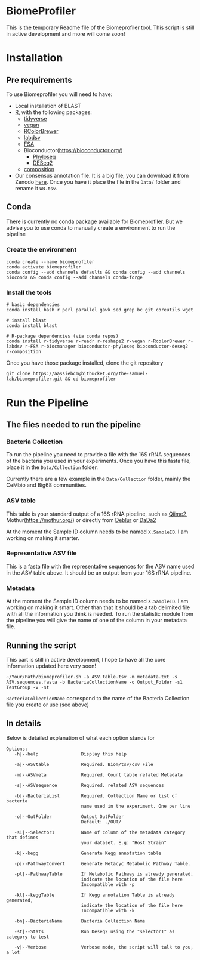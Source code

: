 # BiomeProfiler #

This is the temporary Readme file of the Biomeprofiler tool. This script is still in active development and more will come soon!

# Installation

## Pre requirements

To use Biomeprofiler you will need to have:

- Local installation of BLAST
- [R](https://cran.r-project.org/), with the following packages:
  - [tidyverse](https://www.tidyverse.org/)
  - [vegan](https://cran.r-project.org/web/packages/vegan/)
  - [RColorBrewer](https://cran.r-project.org/web/packages/RColorBrewer)
  - [labdsv](https://cran.r-project.org/web/packages/labdsv/index.html)
  - [FSA](https://cran.r-project.org/web/packages/FSA/index.html)
  - Bioconductor(https://bioconductor.org/)
    - [Phyloseq](https://bioconductor.org/packages/release/bioc/html/phyloseq.html)
    - [DESeq2](https://bioconductor.org/packages/release/bioc/html/DESeq2.html)
  - [composition](https://cran.r-project.org/web/packages/compositions/index.html)
- Our consensus annotation file. It is a big file, you can download it from Zenodo [here](https://zenodo.org/records/10689575). Once you have it place the file in the `Data/` folder and rename it `WB.tsv`.

## Conda

There is currently no conda package available for Biomeprofiler. But we advise you to use conda to manually create a environment to run the pipeline

###  Create the environment

```
conda create --name biomeprofiler
conda activate biomeprofiler
conda config --add channels defaults && conda config --add channels bioconda && conda config --add channels conda-forge
```

### Install the tools

```
# basic dependencies
conda install bash r perl parallel gawk sed grep bc git coreutils wget

# install blast
conda install blast

# R-package dependencies (via conda repos)
conda install r-tidyverse r-readr r-reshape2 r-vegan r-RcolorBrewer r-labdsv r-FSA r-biocmanager bioconductor-phyloseq bioconductor-deseq2 r-composition
```
Once you have those package installed, clone the git repository

```
git clone https://aassiebcm@bitbucket.org/the-samuel-lab/biomeprofiler.git && cd biomeprofiler
```

# Run the Pipeline

## The files needed to run the pipeline

### Bacteria Collection

To run the pipeline you need to provide a file with the 16S rRNA sequences of the bacteria you used in your experiments. Once you have this fasta file, place it in the `Data/Collection` folder.

Currently there are a few example in the `Data/Collection` folder, mainly the CeMbio and Big68 communities.

### ASV table

This table is your standard output of a 16S rRNA pipeline, such as [Qiime2](https://qiime2.org/), Mothur(https://mothur.org/) or directly from [Deblur](https://github.com/biocore/deblur) or [DaDa2](https://benjjneb.github.io/dada2/)

At the moment the Sample ID column needs to be named `X.SampleID`. I am working on making it smarter.

### Representative ASV file

This is a fasta file with the representative sequences for the ASV name used in the ASV table above. It should be an output from your 16S rRNA pipeline.

### Metadata

At the moment the Sample ID column needs to be named `X.SampleID`. I am working on making it smart. Other than that it should be a tab delimited file with all the information you think is needed. To run the statistic module from the pipeline you will give the name of one of the column in your metadata file.

## Running the script

This part is still in active development, I hope to have all the core information updated here very soon!

```
~/Your/Path/biomeprofiler.sh -a ASV.table.tsv -m metadata.txt -s ASV.sequences.fasta -b BacteriaCollectionName -o Output_Folder -s1 TestGroup -v -st
```

`BacteriaCollectionName` correspond to the name of the Bacteria Collection file you create or use (see above)

## In details

Below is detailed explanation of what each option stands for

```
Options:
   -h|--help                Display this help

   -a|--ASVtable            Required. Biom/tsv/csv File

   -m|--ASVmeta             Required. Count table related Metadata

   -s|--ASVsequence         Required. related ASV sequences

   -b|--BacteriaList        Required. Collection Name or list of bacteria
                            name used in the experiment. One per line

   -o|--OutFolder           Output OutFolder
                            Default: ./OUT/

   -s1|--Selector1          Name of column of the metadata category that defines
                            your dataset. E.g: "Host Strain"

   -k|--kegg                Generate Kegg annotation table

   -p|--PathwayConvert      Generate Metacyc Metabolic Pathway Table.

   -pl|--PathwayTable       If Metabolic Pathway is already generated,
                            indicate the location of the file here
                            Incompatible with -p

   -kl|--keggTable          If Kegg annotation Table is already generated,
                            indicate the location of the file here
                            Incompatible with -k

   -bn|--BacteriaName       Bacteria Collection Name

   -st|--Stats              Run Deseq2 using the "selector1" as category to test

   -v|--Verbose             Verbose mode, the script will talk to you, a lot
```
